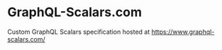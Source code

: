 # GraphQL-Scalars.com

Custom GraphQL Scalars specification hosted at https://www.graphql-scalars.com/
